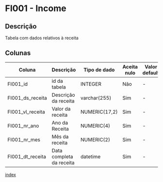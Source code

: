  # FI001 - Income
 
 ## Descrição

Tabela com dados relativos à receita

 ## Colunas

| Coluna           | Descrição                | Tipo de dado  | Aceita nulo | Valor default | PK   | FKs |
|------------------|--------------------------|---------------|-------------|---------------|------|-----|
| FI001_id         | id da tabela             | INTEGER       | Não         | -             | Sim  | -   |
| FI001_ds_receita | Descrição da receita     | varchar(255)  | Sim         | -             | Não  | -   |
| FI001_vl_receita | Valor da receita         | NUMERIC(17,2) | Sim         | -             | Não  | -   |
| FI001_nr_ano     | Ano da Receita           | NUMERIC(4)    | Sim         | -             | Não  | -   |
| FI001_nr_mes     | Mês da receita           | NUMERIC(2)    | Sim         | -             | Não  | -   |
| FI001_dt_receita | Data completa da receita | datetime      | Sim         | -             | Não  | -   |

[index](index.md)